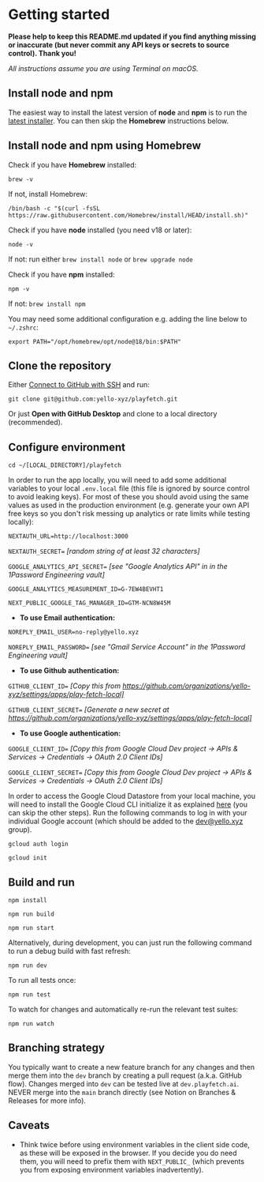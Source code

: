 # Getting started
**Please help to keep this README.md updated if you find anything missing or inaccurate (but never commit any API keys or secrets to source control). Thank you!** 

*All instructions assume you are using Terminal on macOS.*
## Install node and npm

The easiest way to install the latest version of **node** and **npm** is to run the [latest installer](https://nodejs.org/en/download). You can then skip the **Homebrew** instructions below.

## Install node and npm using Homebrew
Check if you have **Homebrew** installed:

`brew -v`

If not, install Homebrew:

`/bin/bash -c "$(curl -fsSL https://raw.githubusercontent.com/Homebrew/install/HEAD/install.sh)"`

Check if you have **node** installed (you need v18 or later):

`node -v`

If not: run either `brew install node` or `brew upgrade node`

Check if you have **npm** installed:

`npm -v`

If not: `brew install npm`

You may need some additional configuration e.g. adding the line below to `~/.zshrc`:

`export PATH="/opt/homebrew/opt/node@18/bin:$PATH"`

## Clone the repository
Either [Connect to GitHub with SSH](https://docs.github.com/en/authentication/connecting-to-github-with-ssh) and run:

`git clone git@github.com:yello-xyz/playfetch.git`

Or just **Open with GitHub Desktop** and clone to a local directory (recommended).

## Configure environment
`cd ~/[LOCAL_DIRECTORY]/playfetch`

In order to run the app locally, you will need to add some additional variables to your local `.env.local` file (this file is ignored by source control to avoid leaking keys). For most of these you should avoid using the same values as used in the production environment (e.g. generate your own API free keys so you don't risk messing up analytics or rate limits while testing locally):

`NEXTAUTH_URL=http://localhost:3000`

`NEXTAUTH_SECRET=` *[random string of at least 32 characters]*

`GOOGLE_ANALYTICS_API_SECRET=` *[see "Google Analytics API" in in the 1Password Engineering vault]*

`GOOGLE_ANALYTICS_MEASUREMENT_ID=G-7EW4BEVHT1`

`NEXT_PUBLIC_GOOGLE_TAG_MANAGER_ID=GTM-NCN8W45M`

- **To use Email authentication:**

`NOREPLY_EMAIL_USER=no-reply@yello.xyz`

`NOREPLY_EMAIL_PASSWORD=` *[see "Gmail Service Account" in the 1Password Engineering vault]*

- **To use Github authentication:**

`GITHUB_CLIENT_ID=` *[Copy this from https://github.com/organizations/yello-xyz/settings/apps/play-fetch-local]*

`GITHUB_CLIENT_SECRET=` *[Generate a new secret at https://github.com/organizations/yello-xyz/settings/apps/play-fetch-local]*

- **To use Google authentication:**

`GOOGLE_CLIENT_ID=` *[Copy this from Google Cloud Dev project → APIs & Services → Credentials → OAuth 2.0 Client IDs]*

`GOOGLE_CLIENT_SECRET=` *[Copy this from Google Cloud Dev project → APIs & Services → Credentials → OAuth 2.0 Client IDs]*

In order to access the Google Cloud Datastore from your local machine, you will need to install the Google Cloud CLI initialize it as explained [here](https://cloud.google.com/sdk/docs/install-sdk) (you can skip the other steps). Run the following commands to log in with your individual Google account (which should be added to the dev@yello.xyz group).

`gcloud auth login`

`gcloud init`

## Build and run
`npm install`

`npm run build`

`npm run start`

Alternatively, during development, you can just run the following command to run a debug build with fast refresh:

`npm run dev`

To run all tests once:

`npm run test`

To watch for changes and automatically re-run the relevant test suites:

`npm run watch`

## Branching strategy
You typically want to create a new feature branch for any changes and then merge them into the `dev` branch by creating a pull request (a.k.a. GitHub flow). Changes merged into `dev` can be tested live at `dev.playfetch.ai`. NEVER merge into the `main` branch directly (see Notion on Branches & Releases for more info).
## Caveats
- Think twice before using environment variables in the client side code, as these will be exposed in the browser. If you decide you do need them, you will need to prefix them with `NEXT_PUBLIC_` (which prevents you from exposing environment variables inadvertently). 
